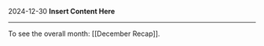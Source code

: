 2024-12-30
__Insert Content Here__
_______________________
To see the overall month: [[December Recap]].